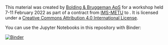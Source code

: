 This material was created by [Bolding & Bruggeman ApS](https://bolding-bruggeman.com/) for a workshop held 7-11 February 2022 as part of a contract from [IMS-METU](http://ims.metu.edu.tr/) to . It is licensed under a [Creative Commons Attribution 4.0 International License](http://creativecommons.org/licenses/by/4.0/).

You can use the Jupyter Notebooks in this repository with Binder:

[![Binder](https://mybinder.org/badge_logo.svg)](https://mybinder.org/v2/gh/BoldingBruggeman/metu-2022-workshop.git/HEAD)